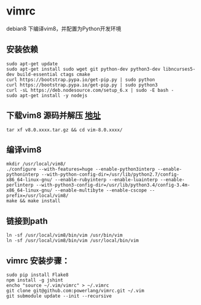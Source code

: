 # vimrc
debian8 下编译vim8，并配置为Python开发环境

## 安装依赖
    sudo apt-get update
    sudo apt-get install sudo wget git python-dev python3-dev libncurses5-dev build-essential ctags cmake
    curl https://bootstrap.pypa.io/get-pip.py | sudo python
    curl https://bootstrap.pypa.io/get-pip.py | sudo python3
    curl -sL https://deb.nodesource.com/setup_6.x | sudo -E bash -
    sudo apt-get install -y nodejs

## 下载vim8 源码并解压 [地址](https://github.com/vim/vim/releases)
    tar xf v8.0.xxxx.tar.gz && cd vim-8.0.xxxx/

## 编译vim8
    mkdir /usr/local/vim8/
    ./configure --with-features=huge --enable-python3interp --enable-pythoninterp --with-python-config-dir=/usr/lib/python2.7/config-x86_64-linux-gnu/ --enable-rubyinterp --enable-luainterp --enable-perlinterp --with-python3-config-dir=/usr/lib/python3.4/config-3.4m-x86_64-linux-gnu/ --enable-multibyte --enable-cscope --prefix=/usr/local/vim8/
    make && make install

## 链接到path
    ln -sf /usr/local/vim8/bin/vim /usr/bin/vim
    ln -sf /usr/local/vim8/bin/vim /usr/local/bin/vim

## vimrc 安装步骤：
    sudo pip install Flake8
    npm install -g jshint
    encho "source ~/.vim/vimrc" > ~/.vimrc
    git clone git@github.com:powerlang/vimrc.git ~/.vim
    git submodule update --init --recursive
